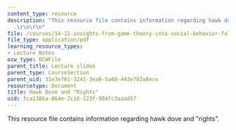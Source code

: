 ```yaml
---
content_type: resource
description: "This resource file contains information regarding hawk dove and \"rights\"\
  .\r\n\r\n"
file: /courses/14-11-insights-from-game-theory-into-social-behavior-fall-2013/fca1386a864e2c16123f984fc3aaad57_MIT14_11F13_Hawk_Dove.pdf
file_type: application/pdf
learning_resource_types:
- Lecture Notes
ocw_type: OCWFile
parent_title: Lecture slides
parent_type: CourseSection
parent_uid: 31e3ef61-3241-3ea0-5a68-443e782a8ece
resourcetype: Document
title: Hawk Dove and "Rights"
uid: fca1386a-864e-2c16-123f-984fc3aaad57
---
```

This resource file contains information regarding hawk dove and "rights".



